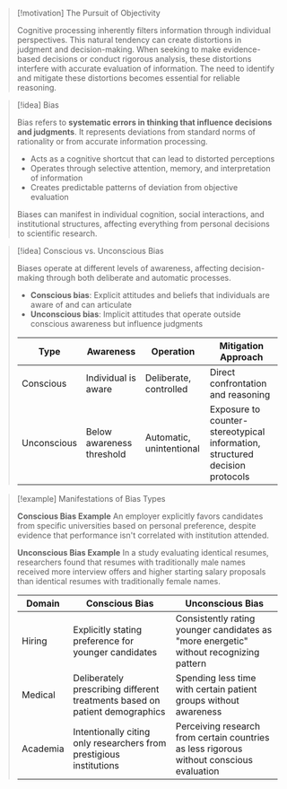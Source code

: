 > [!motivation] The Pursuit of Objectivity
> 
> Cognitive processing inherently filters information through individual perspectives. This natural tendency can create distortions in judgment and decision-making. When seeking to make evidence-based decisions or conduct rigorous analysis, these distortions interfere with accurate evaluation of information. The need to identify and mitigate these distortions becomes essential for reliable reasoning.

> [!idea] Bias
> 
> Bias refers to **systematic errors in thinking that influence decisions and judgments**. It represents deviations from standard norms of rationality or from accurate information processing.
> 
> - Acts as a cognitive shortcut that can lead to distorted perceptions
> - Operates through selective attention, memory, and interpretation of information
> - Creates predictable patterns of deviation from objective evaluation
> 
> Biases can manifest in individual cognition, social interactions, and institutional structures, affecting everything from personal decisions to scientific research.

> [!idea] Conscious vs. Unconscious Bias
> 
> Biases operate at different levels of awareness, affecting decision-making through both deliberate and automatic processes.
> 
> - **Conscious bias**: Explicit attitudes and beliefs that individuals are aware of and can articulate
> - **Unconscious bias**: Implicit attitudes that operate outside conscious awareness but influence judgments
> 
> |Type|Awareness|Operation|Mitigation Approach|
> |---|---|---|---|
> |Conscious|Individual is aware|Deliberate, controlled|Direct confrontation and reasoning|
> |Unconscious|Below awareness threshold|Automatic, unintentional|Exposure to counter-stereotypical information, structured decision protocols|

> [!example] Manifestations of Bias Types
> 
> **Conscious Bias Example** An employer explicitly favors candidates from specific universities based on personal preference, despite evidence that performance isn't correlated with institution attended.
> 
> **Unconscious Bias Example** In a study evaluating identical resumes, researchers found that resumes with traditionally male names received more interview offers and higher starting salary proposals than identical resumes with traditionally female names.
> 
> |Domain|Conscious Bias|Unconscious Bias|
> |---|---|---|
> |Hiring|Explicitly stating preference for younger candidates|Consistently rating younger candidates as "more energetic" without recognizing pattern|
> |Medical|Deliberately prescribing different treatments based on patient demographics|Spending less time with certain patient groups without awareness|
> |Academia|Intentionally citing only researchers from prestigious institutions|Perceiving research from certain countries as less rigorous without conscious evaluation|